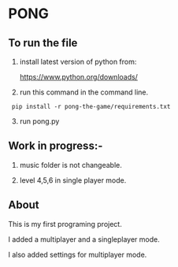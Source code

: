 # PONG 

## To run the file
1) install latest version of python from:

   https://www.python.org/downloads/

2) run this command in the command line.
```
 pip install -r pong-the-game/requirements.txt
```

3) run pong.py

## Work in progress:-
1) music folder is not changeable.

2) level 4,5,6 in single player mode.

## About
This is my first programing project.

I added a multiplayer and a singleplayer mode.

I also added settings for multiplayer mode.
